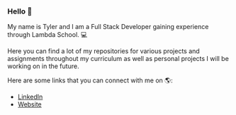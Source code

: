 ### Hello :wave:

My name is Tyler and I am a Full Stack Developer gaining experience through Lambda School. :computer:

Here you can find a lot of my repositories for various projects and assignments throughout my curriculum as well as personal projects I will be working on in the future.

Here are some links that you can connect with me on :earth_americas::
- <a href="https://www.linkedin.com/in/tylerkummer/">LinkedIn</a>
- <a href="www.tylerkummer.com">Website</a>
